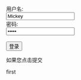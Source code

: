 <html>
<body>

<form action="https://uucats1.github.io/zh-JP">
用户名:<br>
<input type="text" value="Mickey">
<br>密码:<br>
<input type="password" name="lastname" value="Mouse">
<br><br>
<input type="submit" value="登录">
</form> 

<p>如果您点击提交</p>

<p>first</p>

</body>
</html>
